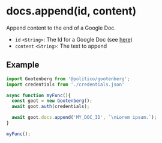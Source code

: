 # docs.append(id, content)

Append content to the end of a Google Doc.

- `id` `<String>`: The Id for a Google Doc (see [here](../README.md#usage))
- `content` `<String>`: The text to append

## Example
```javascript
import Gootenberg from '@politico/gootenberg';
import credentials from './credentials.json'

async function myFunc(){
  const goot = new Gootenberg();
  await goot.auth(credentials);

  await goot.docs.append('MY_DOC_ID', `\nLorem ipsum.`);
}

myFunc();
```
